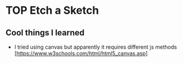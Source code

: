 # TOP Etch a Sketch

## Cool things I learned

- I tried using canvas but apparently it requires different js methods [https://www.w3schools.com/html/html5_canvas.asp]
